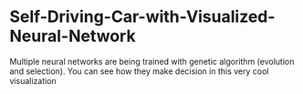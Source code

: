 # Self-Driving-Car-with-Visualized-Neural-Network
Multiple neural networks are being trained with genetic algorithm (evolution and selection). You can see how they make decision in this very cool visualization

